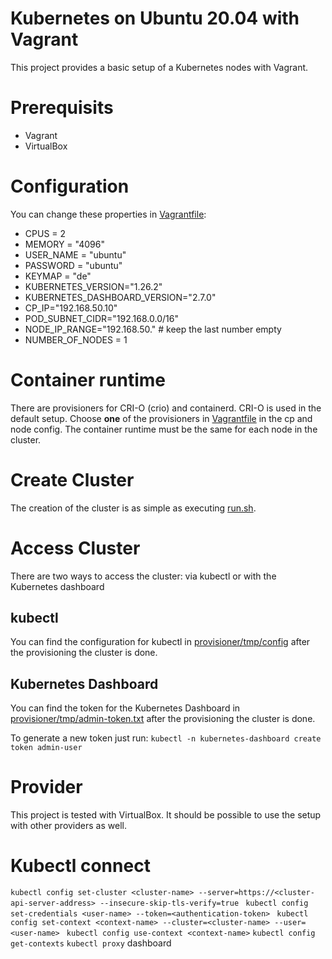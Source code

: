 # Kubernetes on Ubuntu 20.04 with Vagrant

This project provides a basic setup of a Kubernetes nodes with Vagrant.

# Prerequisits

- Vagrant
- VirtualBox

# Configuration

You can change these properties in [Vagrantfile](Vagrantfile):

- CPUS = 2
- MEMORY = "4096"
- USER_NAME = "ubuntu"
- PASSWORD = "ubuntu"
- KEYMAP = "de"
- KUBERNETES_VERSION="1.26.2"
- KUBERNETES_DASHBOARD_VERSION="2.7.0"
- CP_IP="192.168.50.10"
- POD_SUBNET_CIDR="192.168.0.0/16"
- NODE_IP_RANGE="192.168.50." # keep the last number empty
- NUMBER_OF_NODES = 1

# Container runtime

There are provisioners for CRI-O (crio) and containerd. CRI-O is used in the default setup. Choose **one** of the provisioners in [Vagrantfile](Vagrantfile) in the cp and node config. The container runtime must be the same for each node in the cluster.

# Create Cluster

The creation of the cluster is as simple as executing [run.sh](run.sh).

# Access Cluster

There are two ways to access the cluster: via kubectl or with the Kubernetes dashboard

## kubectl

You can find the configuration for kubectl in [provisioner/tmp/config](provisioner/tmp/config) after the provisioning the cluster is done.

## Kubernetes Dashboard

You can find the token for the Kubernetes Dashboard in [provisioner/tmp/admin-token.txt](provisioner/tmp/admin-token.txt) after the provisioning the cluster is done.

To generate a new token just run: `kubectl -n kubernetes-dashboard create token admin-user`

# Provider

This project is tested with VirtualBox. It should be possible to use the setup with other providers as well.

# Kubectl connect

`kubectl config set-cluster <cluster-name> --server=https://<cluster-api-server-address> --insecure-skip-tls-verify=true
`
`kubectl config set-credentials <user-name> --token=<authentication-token>
`
`kubectl config set-context <context-name> --cluster=<cluster-name> --user=<user-name>
`
`kubectl config use-context <context-name>`
`kubectl config get-contexts`
`kubectl proxy` dashboard